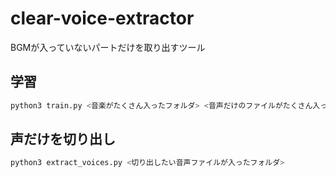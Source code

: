 # clear-voice-extractor
BGMが入っていないパートだけを取り出すツール

## 学習
```sh
python3 train.py <音楽がたくさん入ったフォルダ> <音声だけのファイルがたくさん入ったフォルダ>
```

## 声だけを切り出し
```sh
python3 extract_voices.py <切り出したい音声ファイルが入ったフォルダ>
```